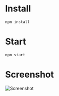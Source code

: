 # Install
```npm install```

# Start
```npm start```

# Screenshot
![Screenshot](https://diygitlabbs01.infra.server.lan/mwsc/cme-suppilo-to-mywebsite-importer-redis-gui/raw/master/img/screenshot-redis-gui.png "Screenshot")